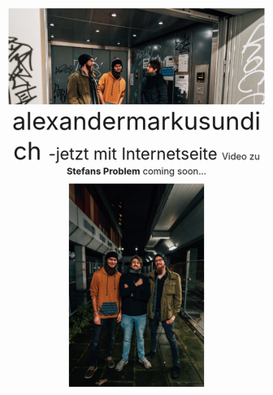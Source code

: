 <center>
  
<img src="pictures/dullisImFahrstuhl1.jpg">

<font size="7">
alexandermarkusundich
</font>

<font size="6">
-jetzt mit Internetseite
</font>

<font size="4">
  Video zu 
  <B>Stefans Problem</B>
  coming soon...
</font>

<p><img src="pictures/pressefotohochformatalexandermarkusundichphilippsonnack.jpg" height=400></p>

</center>
